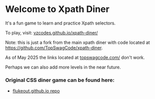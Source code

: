 # Welcome to Xpath Diner

It's a fun game to learn and practice Xpath selectors.

To play, visit: [vzcodes.github.io/xpath-diner/](https://vzcodes.github.io/xpath-diner/)

Note: this is just a fork from the main xpath diner with code located at https://github.com/TopSwagCode/xpath-diner. 

As of May 2025 the links located at [topswagcode.com/](http://topswagcode.com/xpath) don't work. 

Perhaps we can also add more levels in the near future. 

### Original CSS diner game can be found here:

* [flukeout.github.io repo](https://github.com/flukeout/flukeout.github.io/issues)
